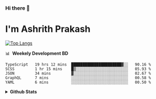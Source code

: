 ### Hi there 👋
# I'm Ashrith Prakash


[![Top Langs](https://github-readme-stats.vercel.app/api/top-langs/?username=xxcheckmatexx&layout=compact&count_private=true&include_all_commits=true&show_icons=true&line_height=20&title_color=FFFFFF&icon_color=FFFFFF&text_color=FFFFFF&bg_color=0D1117)](https://github.com/anuraghazra/github-readme-stats)

📊 &nbsp;**Weekely Development BD**

<!--START_SECTION:waka-->
```text
TypeScript   19 hrs 12 mins  ██████████████████████▓░░   90.16 % 
SCSS         1 hr 15 mins    █▒░░░░░░░░░░░░░░░░░░░░░░░   05.93 % 
JSON         34 mins         ▓░░░░░░░░░░░░░░░░░░░░░░░░   02.67 % 
GraphQL      7 mins          ░░░░░░░░░░░░░░░░░░░░░░░░░   00.58 % 
YAML         6 mins          ░░░░░░░░░░░░░░░░░░░░░░░░░   00.50 % 
```
<!--END_SECTION:waka-->

<details>
  <summary><b>Github&nbsp;Stats</b></summary>
  <br/>

[![Ashrith's wakatime stats](https://github-readme-stats.vercel.app/api/wakatime?username=xxcheckmatexx)](https://github.com/xxcheckmatexx/github-readme-stats)

![GitHub Streak](http://github-readme-streak-stats.herokuapp.com?user=xxcheckmatexx&theme=merko&hide_border=true&date_format=M%20j%5B%2C%20Y%5D&fire=DD0E0B)
